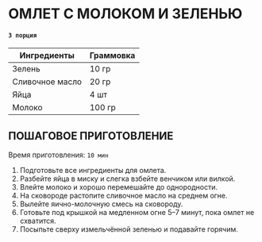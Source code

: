 # ОМЛЕТ С МОЛОКОМ И ЗЕЛЕНЬЮ

#### `3 порция`

| Ингредиенты     | Граммовка |
|-----------------|-----------|
| Зелень          | 10 гр     |
| Сливочное масло | 20 гр     |
| Яйца            | 4 шт      |
| Молоко          | 100 гр    |

## ПОШАГОВОЕ ПРИГОТОВЛЕНИЕ
Время приготовления: `10 мин`
 
1. Подготовьте все ингредиенты для омлета.
2. Разбейте яйца в миску и слегка взбейте венчиком или вилкой.
3. Влейте молоко и хорошо перемешайте до однородности.
4. На сковороде растопите сливочное масло на среднем огне.
5. Вылейте яично-молочную смесь на сковороду.
6. Готовьте под крышкой на медленном огне 5–7 минут, пока омлет не схватится.
7. Посыпьте сверху измельчённой зеленью и подавайте горячим.